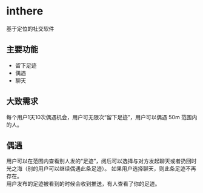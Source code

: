 # inthere

 基于定位的社交软件

 ## 主要功能

 * 留下足迹
 * 偶遇
 * 聊天

## 大致需求

每个用户1天10次偶遇机会，用户可无限次“留下足迹”，用户可以偶遇 50m 范围内的人。

## 偶遇

用户可以在范围内查看别人发的“足迹”，阅后可以选择与对方发起聊天或者扔回时光之海（别的用户可以继续偶遇此条足迹）。
如果用户选择聊天，则此条足迹不再存在。  
用户发布的足迹被看到的时候会收到推送，有人查看了你的足迹。
